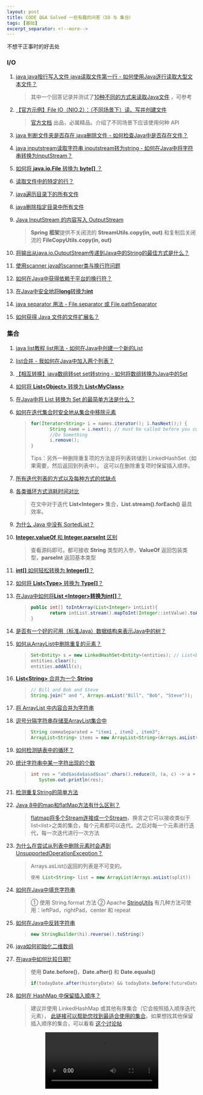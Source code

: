 ```yaml
---
layout: post
title: CODE Q&A Solved 一些有趣的问答（IO 与 集合）
tags: [基础]
excerpt_separator: <!--more-->
---
```


不想干正事时的好去处

<!--more-->

### I/O

1. [java java按行写入文件 java读取文件第一行 - 如何使用Java逐行读取大型文本文件？](https://code.i-harness.com/zh-CN/q/598b51)

   > 其中一个回答记录并测试了[10种不同的方式来读取Java文件](https://funnelgarden.com/java_read_file/) ，可参考

2. [【官方示例】File IO（NIO.2）：（不同场景下）读、写并创建文件](https://blog.csdn.net/hhx0626/article/details/78183928)

   > [官方文档](https://docs.oracle.com/javase/tutorial/essential/io/file.html) 出品，必属精品。介绍了不同场景下应该使用何种 API

3. [java 判断文件夹是否存在 java删除文件 - 如何检查Java中是否存在文件？](https://code.i-harness.com/zh-CN/q/1bb861)

4. [java inputstream读取字符串 inputstream转为string - 如何在Java中将字符串转换为InputStream？](https://code.i-harness.com/zh-CN/q/bef62)

5. [如何将 **java.io.File** 转换为 **byte[]** ？](https://code.i-harness.com/zh-CN/q/d1b64)

6. [读取文件中的特定的行？](https://code.i-harness.com/zh-CN/q/234a34)

7. [java遍历目录下的所有文件](https://code.i-harness.com/zh-CN/q/1c25d0)

8. [java删除指定目录中所有文件](https://code.i-harness.com/zh-CN/q/be4ff)

9. [Java InputStream 的内容写入 OutputStream](https://code.i-harness.com/zh-CN/q/a895)

   > **Spring 框架**提供不关闭流的 **StreamUtils.copy(in, out)** 和复制后关闭流的 **FileCopyUtils.copy(in, out)**

10. [将输出从java.io.OutputStream传递到Java中的String的最佳方式是什么？](https://code.i-harness.com/zh-CN/q/34f3e)

11. [使用scanner java的scanner类与换行符问题](https://code.i-harness.com/zh-CN/q/c7ebdd)

12. [如何在Java中获得依赖于平台的换行符？](https://code.i-harness.com/zh-CN/q/32c4b)

13. [在Java中安全地将**long**转换为**int**](https://code.i-harness.com/zh-CN/q/18462f)

14. [java separator 用法 - File.separator 或 File.pathSeparator](https://code.i-harness.com/zh-CN/q/5b1ffc#header)

15. [如何获得 Java 文件的文件扩展名？](https://code.i-harness.com/zh-CN/q/367e17)

### 集合

1. [java list教程 list用法 - 如何在Java中创建一个新的List](https://code.i-harness.com/zh-CN/q/d19cc)

2. [list合并 - 我如何在Java中加入两个列表？](https://code.i-harness.com/zh-CN/q/2e477)

3. [【相互转换】java数组转set set转string - 如何将数组转换为Java中的Set](https://code.i-harness.com/zh-CN/q/2ec267)

4. [ 如何将 **List<**Object**>** 转换为 **List<**MyClass**>**](https://code.i-harness.com/zh-CN/q/1d4394)

5. [在Java中将 List 转换为 Set 的最简单方法是什么？](https://code.i-harness.com/zh-CN/q/15d164)

6. [如何在迭代集合时安全地从集合中移除元素](https://code.i-harness.com/zh-CN/q/12422a)

      > 
      > ```java
      > for(Iterator<String> i = names.iterator(); i.hasNext();) {
      >        String name = i.next(); // must be called before you can call i.remove()
      >        //Do Something
      >        i.remove();
      > }
      > ```
      > Tips：另外一种删除重复项的方法是将列表转储到 LinkedHashSet（如果需要，然后返回到列表中）。 这可以在删除重复项时保留插入顺序。

7. [所有迭代列表的方式以及每种方式的优缺点](https://code.i-harness.com/zh-CN/q/118ea33)

8. [各类循环方式消耗时间对比](https://code.i-harness.com/zh-CN/q/fdd606)

      > 在文中对于迭代 **List<**Integer**>** 集合，**List.stream().forEach()** 最具效率。

9. [为什么 Java 中没有 SortedList？](https://code.i-harness.com/zh-CN/q/85238b)

10. [**Integer.valueOf** 和 **Integer.parseInt** 区别](https://code.i-harness.com/zh-CN/q/7c2f9)

      > 查看源码即可。都可接收 **String** 类型的入参，**ValueOf** 返回包装类型，**parseInt** 返回基本类型

11. [**int[]** 如何轻松转换为 **Integer[]**？](https://code.i-harness.com/zh-CN/q/d6fc5)

12. [如何将 **List<**Type**>** 转换为 **Type[]**？](https://code.i-harness.com/zh-CN/q/9211bb)

13. [在Java中如何将**List <**Integer**>**转换为**int[]**？](https://code.i-harness.com/zh-CN/q/ea7af)

       > ```java
       > public int[] toIntArray(List<Integer> intList){
       >        return intList.stream().mapToInt(Integer::intValue).toArray();
       > }
       > ```

14. [是否有一个好的可用（标准Java）数据结构来表示Java中的树？](https://code.i-harness.com/zh-CN/q/35bf96)

15. [ 如何从ArrayList中删除重复的元素？](https://code.i-harness.com/zh-CN/q/31cd0)
    > ```java
    > Set<Entity> s = new LinkedHashSet<Entity>(entities); // List<Entity> entities
    > entities.clear();
    > entities.addAll(s);
    > ```

16. [**List<**String**>** 合并为一个 **String** ](https://code.i-harness.com/zh-CN/q/1abb24)

    > ```java
    > // Bill and Bob and Steve
    > String.join(" and ", Arrays.asList("Bill", "Bob", "Steve"));
    > ```

17. [将 ArrayList 中内容合并为字符串](https://code.i-harness.com/zh-CN/q/92479)

18. [逗号分隔字符串存储至ArrayList集合中](https://code.i-harness.com/zh-CN/q/724483)

    > ```java
    > String commaSeparated = "item1 , item2 , item3";
    > ArrayList<String> items = new ArrayList<String>(Arrays.asList(commaSeparated.split(",")));
    > ```

19. [如何检测链表中的循环？](https://code.i-harness.com/zh-CN/q/28a2cb)

20. [统计字符串中某一字符出现的个数](https://code.i-harness.com/zh-CN/q/435e8)

    > ```java
    > int res = "abd$asda$asad$sas".chars().reduce(0, (a, c) -> a + (c == '$' ? 1 : 0));
    >    System.out.println(res);
    > ```

21. [检测重复String的简单方法](https://code.i-harness.com/zh-CN/q/12d8eb)

22. [Java 8中的map和flatMap方法有什么区别？](https://code.i-harness.com/zh-CN/q/1972c92)

	> [flatmap将多个Stream连接成一个Stream](https://blog.csdn.net/andyzhaojianhui/article/details/79047825)，换言之它可以接收类似于list<list<E>>之类的集合，每个元素都可以迭代。之后对每一个元素进行迭代，每一次迭代进行一次方法

23. [为什么在尝试从列表中删除元素时会遇到UnsupportedOperationException？](https://code.i-harness.com/zh-CN/q/2d40f3)

    > Arrays.asList()返回的列表是不可变的。
    > ```java
    > 使用 List<String> list = new ArrayList(Arrays.asList(split))
    > ```


18. [如何在Java中填充字符串](https://code.i-harness.com/zh-CN/q/5ed6d)

    > ① 使用 String.format 方法 ② Apache [StringUtils](https://commons.apache.org/proper/commons-lang/javadocs/api-2.6/org/apache/commons/lang/StringUtils.html) 有几种方法可使用：leftPad，rightPad，center 和 repeat

19. [如何在Java中反转字符串](https://code.i-harness.com/zh-CN/q/737fb7)

    > ```java
    > new StringBuilder(hi).reverse().toString()
    > ```

20. [java如何初始化二维数组](https://code.i-harness.com/zh-CN/q/baa31d)

21. [在java中如何比较日期?](https://code.i-harness.com/zh-CN/q/278ef5)

    > 使用 **Date.before()**，**Date.after()** 和 **Date.equals()**
    > ```java
    > if(todayDate.after(historyDate) && todayDate.before(futureDate)){...}
    > ```
    
22. [如何在 HashMap 中保留插入顺序？](https://code.i-harness.com/zh-CN/q/a36cb1)

    > 建议并使用 LinkedHashMap 或其他有序集合（它会按照插入顺序迭代元素）， [此链接可以帮助您找到最适合使用的集合](http://www.javapractices.com/topic/TopicAction.do?Id=65)。如果想找其他保留插入顺序的集合，可以看看 [这个讨论帖](https://code.i-harness.com/zh-CN/q/a6dfe)




<video controls="" autoplay="" name="media" style="clear:both;display:block;margin:auto"><source src="http://dl.stream.qqmusic.qq.com/M500000pNA1e4c8zx1.1mp31?vkey=CC5F80ADFF396464208628B20D6E9719662EC8167EB0AC25943BB5A9A9C76F1F1E355F1A8F9399CE26FFA87C208A8BF12E00E573864F0292&amp;guid=5150825362&amp;fromtag=1" type="audio/mpeg"></video>

